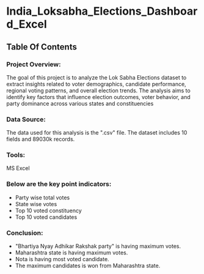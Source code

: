# India_Loksabha_Elections_Dashboard_Excel

## Table Of Contents

### Project Overview:
The goal of this project is to analyze the Lok Sabha Elections dataset to extract insights related to voter demographics, candidate performance, regional voting patterns, and overall election trends. The analysis aims to identify key factors that influence election outcomes, voter behavior, and party dominance across various states and constituencies

### Data Source:
The data used for this analysis is the ".csv" file. The dataset includes 10 fields and 89030k records.

### Tools:
MS Excel

### Below are the key point indicators:
- Party wise total votes
- State wise votes
- Top 10 voted constituency
- Top 10 voted candidates

### Conclusion:
- "Bhartiya Nyay Adhikar Rakshak party" is having maximum votes.
- Maharashtra state is having maximum votes.
- Nota is having most voted candidate.
- The maximum candidates is won from Maharashtra state.
